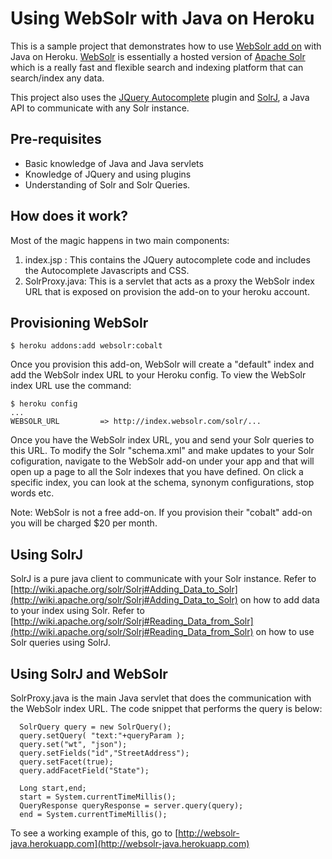 # Using WebSolr with Java on Heroku

This is a sample project that demonstrates how to use  [WebSolr add on](http://addons.heroku.com/websolr) with Java on Heroku. [WebSolr](http://websolr.com/) is essentially a hosted version of [Apache Solr](http://lucene.apache.org/solr/) which is a really fast and flexible search and indexing platform that can search/index any data.

This project also uses the [JQuery Autocomplete](http://docs.jquery.com/Plugins/Autocomplete) plugin and [SolrJ](http://wiki.apache.org/solr/Solrj), a Java API to communicate with any Solr instance.

## Pre-requisites

- Basic knowledge of Java and Java servlets
- Knowledge of JQuery and using plugins
- Understanding of Solr and Solr Queries.

## How does it work?

Most of the magic happens in two main components:

1. index.jsp : This contains the JQuery autocomplete code and includes the Autocomplete Javascripts and CSS.
2. SolrProxy.java: This is a servlet that acts as a proxy the WebSolr index URL that is exposed on provision the add-on to your heroku account.

## Provisioning WebSolr

    $ heroku addons:add websolr:cobalt

Once you provision this add-on, WebSolr will create a "default" index and add the WebSolr index URL to your Heroku config. To view the WebSolr index URL use the command:

    $ heroku config
    ...
    WEBSOLR_URL         => http://index.websolr.com/solr/...

Once you have the WebSolr index URL, you and send your Solr queries to this URL. To modify the Solr "schema.xml" and make updates to your Solr cofiguration, navigate to the WebSolr add-on under your app and that will open up a page to all the Solr indexes that you have defined. On click a specific index, you can look at the schema, synonym configurations, stop words etc.

Note: WebSolr is not a free add-on. If you provision their "cobalt" add-on you will be charged $20 per month. 

## Using SolrJ

SolrJ is a pure java client to communicate with your Solr instance. Refer to [http://wiki.apache.org/solr/Solrj#Adding_Data_to_Solr](http://wiki.apache.org/solr/Solrj#Adding_Data_to_Solr) on how to add data to your index using Solr. Refer to [http://wiki.apache.org/solr/Solrj#Reading_Data_from_Solr](http://wiki.apache.org/solr/Solrj#Reading_Data_from_Solr) on how to use Solr queries using SolrJ.


## Using SolrJ and WebSolr

SolrProxy.java is the main Java servlet that does the communication with the WebSolr index URL. The code snippet that performs the query is below:


      SolrQuery query = new SolrQuery();
      query.setQuery( "text:"+queryParam );
      query.set("wt", "json");
      query.setFields("id","StreetAddress");
      query.setFacet(true);
      query.addFacetField("State");
      
      Long start,end;
      start = System.currentTimeMillis();
      QueryResponse queryResponse = server.query(query);
      end = System.currentTimeMillis();

To see a working example of this, go to [http://websolr-java.herokuapp.com](http://websolr-java.herokuapp.com)

